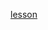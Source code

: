 [lesson]: <https://learn.unity.com/tutorial/challenge-1-steer-a-plane-through-obstacles-in-the-sky?courseId=5cf96c41edbc2a2ca6e8810f&projectId=5caccdfbedbc2a3cef0efe63>
[slides]: <>
[template]: <>

[lesson][]
